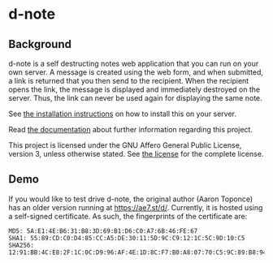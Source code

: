 d-note
======

Background
----------

d-note is a self destructing notes web application that you can run on your own
server. A message is created using the web form, and when submitted, a link is
returned that you then send to the recipient. When the recipient opens the
link, the message is displayed and immediately destroyed on the server. Thus,
the link can never be used again for displaying the same note.

See [the installation instructions](/INSTALL.md) on how to install this on your
server.

Read [the documentation](/doc) about further information regarding this
project.

This project is licensed under the GNU Affero General Public License, version 3,
unless otherwise stated. See [the license](LICENSE.md) for the complete license.

Demo
----

If you would like to test drive d-note, the original author (Aaron Toponce) has
an older version running at https://ae7.st/d/.
Currently, it is hosted using a self-signed certificate. As such, the
fingerprints of the certificate are:

    MD5: 5A:E1:4E:B6:31:B8:3D:69:B1:D6:C0:A7:6B:46:FE:67
    SHA1: 55:89:CD:C0:D4:85:CC:A5:DE:30:11:5D:9C:C9:12:1C:5C:9D:10:C5
    SHA256: 12:91:BB:4C:E8:2F:1C:0C:D9:96:AF:4E:1D:8C:F7:B0:A8:07:70:C5:9C:89:B8:94:EE:E2:2A:D6:19:43:17:A4
